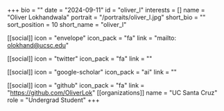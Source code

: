 +++
bio = "" 
date = "2024-09-11" 
id = "oliver_l" 
interests = [] 
name = "Oliver Lokhandwala" 
portrait = "/portraits/oliver_l.jpg" 
short_bio = "" 
sort_position = 10
 short_name = "oliver_l" 

[[social]] 
    icon = "envelope" 
    icon_pack = "fa" 
    link = "mailto: olokhand@ucsc.edu"

 [[social]] 
    icon = "twitter" 
    icon_pack = "fa" 
    link = "" 

[[social]] 
    icon = "google-scholar" 
    icon_pack = "ai" 
    link = "" 

[[social]] 
    icon = "github" 
    icon_pack = "fa" 
    link = "https://github.com/OliverLok" 
[[organizations]] 
     name = "UC Santa Cruz" 
      role = "Undergrad Student" 
+++